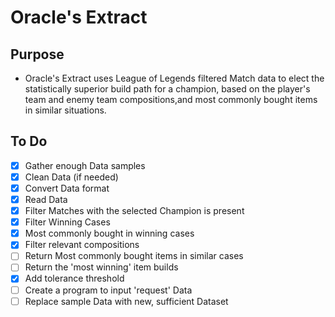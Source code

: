 # Oracle's Extract

## Purpose

- Oracle's Extract uses League of Legends filtered Match data to elect the statistically superior build path for a champion, based on the player's team and enemy team compositions,and most commonly bought items in similar situations.

## To Do

- [x] Gather enough Data samples
- [x] Clean Data (if needed)
- [x] Convert Data format
- [x] Read Data
- [x] Filter Matches with the selected Champion is present
- [x] Filter Winning Cases
- [x] Most commonly bought in winning cases
- [x] Filter relevant compositions
- [ ] Return Most commonly bought items in similar cases
- [ ] Return the 'most winning' item builds
- [x] Add tolerance threshold
- [ ] Create a program to input 'request' Data
- [ ] Replace sample Data with new, sufficient Dataset
